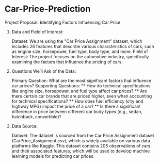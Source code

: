 # Car-Price-Prediction
Project Proposal: Identifying Factors Influencing Car Price

1. Data and Field of Interest:

    Dataset: We are using the "Car Price Assignment" dataset, which includes 26 features that describe various characteristics of cars, such as engine size, horsepower, fuel type, body type, and more.
    Field of Interest: The project focuses on the automotive industry, specifically examining the factors that influence the pricing of cars.

2. Questions We’ll Ask of the Data:

    Primary Question: What are the most significant factors that influence car prices?
    Supporting Questions:
        ** How do technical specifications like engine size, horsepower, and fuel type affect car prices?
        ** Are there certain car brands that are priced higher, even when accounting for technical specifications?
        ** How does fuel efficiency (city and highway MPG) impact the price of a car?
        ** Is there a significant difference in price between different car body types (e.g., sedan, hatchback, convertible)?

3. Data Source:

    Dataset: The dataset is sourced from the Car Price Assignment dataset (CarPrice_Assignment.csv), which is widely available on various data platforms like Kaggle. This dataset contains 205 observations of cars and their associated features, which will be used to develop machine learning models for predicting car prices.
